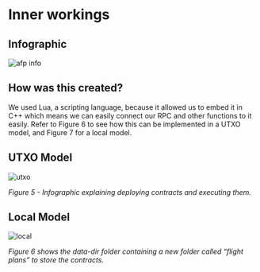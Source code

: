 # Inner workings

## Infographic
![afp info](https://aviannetwork.github.io/avian-docs/assets/img/image3.png)

## How was this created?
We used Lua, a scripting language, because it allowed us to embed it in C++ which means we can easily connect our RPC and other functions to it easily. Refer to Figure 6 to see how this can be implemented in a UTXO model, and Figure 7 for a local model.

## UTXO Model
![utxo](https://aviannetwork.github.io/avian-docs/assets/img/image29.png)

*Figure 5 - Infographic explaining deploying contracts and executing them.*

## Local Model
![local](https://aviannetwork.github.io/avian-docs/assets/img/image30.png)

*Figure 6 shows the data-dir folder containing a new folder called “flight plans” to store the contracts.*
